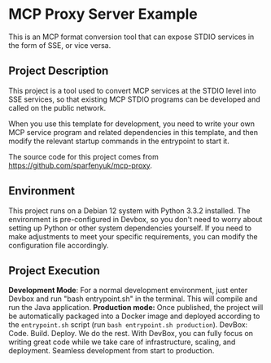 # MCP Proxy Server Example

This is an MCP format conversion tool that can expose STDIO services in the form of SSE, or vice versa.

## Project Description

This project is a tool used to convert MCP services at the STDIO level into SSE services, so that existing MCP STDIO programs can be developed and called on the public network.

When you use this template for development, you need to write your own MCP service program and related dependencies in this template, and then modify the relevant startup commands in the entrypoint to start it.

The source code for this project comes from https://github.com/sparfenyuk/mcp-proxy.

## Environment

This project runs on a Debian 12 system with Python 3.3.2 installed. The environment is pre-configured in Devbox, so you don't need to worry about setting up Python or other system dependencies yourself. If you need to make adjustments to meet your specific requirements, you can modify the configuration file accordingly.

## Project Execution

**Development Mode**: For a normal development environment, just enter Devbox and run "bash entrypoint.sh" in the terminal. This will compile and run the Java application.
**Production mode:** Once published, the project will be automatically packaged into a Docker image and deployed according to the `entrypoint.sh` script (run `bash entrypoint.sh production`).
DevBox: Code. Build. Deploy. We do the rest.
With DevBox, you can fully focus on writing great code while we take care of infrastructure, scaling, and deployment. Seamless development from start to production.